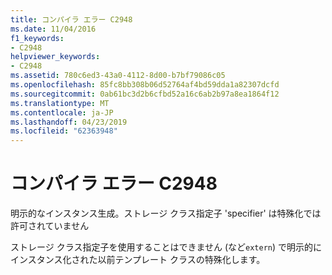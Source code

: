```yaml
---
title: コンパイラ エラー C2948
ms.date: 11/04/2016
f1_keywords:
- C2948
helpviewer_keywords:
- C2948
ms.assetid: 780c6ed3-43a0-4112-8d00-b7bf79086c05
ms.openlocfilehash: 85fc8bb308b06d52764af4bd59dda1a82307dcfd
ms.sourcegitcommit: 0ab61bc3d2b6cfbd52a16c6ab2b97a8ea1864f12
ms.translationtype: MT
ms.contentlocale: ja-JP
ms.lasthandoff: 04/23/2019
ms.locfileid: "62363948"
---
```

# <a name="compiler-error-c2948"></a>コンパイラ エラー C2948

明示的なインスタンス生成。ストレージ クラス指定子 'specifier' は特殊化では許可されていません

ストレージ クラス指定子を使用することはできません (など`extern`) で明示的にインスタンス化された以前テンプレート クラスの特殊化します。